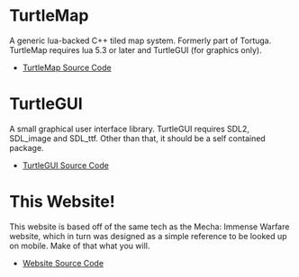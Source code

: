TurtleMap
===

A generic lua-backed C++ tiled map system. Formerly part of Tortuga. TurtleMap requires lua 5.3 or later and TurtleGUI (for graphics only).

* [TurtleMap Source Code](https://github.com/krgamestudios/TurtleMap)

TurtleGUI
===

A small graphical user interface library. TurtleGUI requires SDL2, SDL_image and SDL_ttf. Other than that, it should be a self contained package.

* [TurtleGUI Source Code](https://github.com/krgamestudios/TurtleGUI)

This Website!
===

This website is based off of the same tech as the Mecha: Immense Warfare website, which in turn was designed as a simple reference to be looked up on mobile. Make of that what you will.

* [Website Source Code](https://github.com/krgamestudios/krgamestudios.com)
